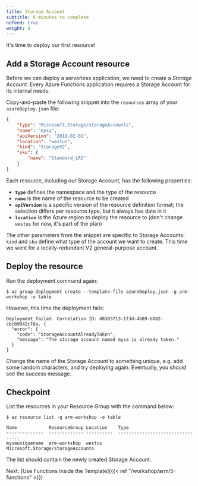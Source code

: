 ```yaml
---
title: Storage Account
subtitle: 6 minutes to complete
nofeed: true
weight: 4
---
```


It's time to deploy our first resource!

## Add a Storage Account resource

Before we can deploy a serverless application, we need to create a *Storage Account*. Every Azure Functions application requires a Storage Account for its internal needs.

Copy-and-paste the following snippet into the `resources` array of your `azureDeploy.json` file:

``` json
{
    "type": "Microsoft.Storage/storageAccounts",
    "name": "mysa",
    "apiVersion": "2018-02-01",
    "location": "westus",
    "kind": "StorageV2",
    "sku": {
        "name": "Standard_LRS"
    }
}
```

Each resource, including our Storage Account, has the following properties:

- **`type`** defines the namespace and the type of the resource
- **`name`** is the name of the resource to be created
- **`apiVersion`** is a specific version of the resource definition format; the selection differs per resource type, but it always has date in it
- **`location`** is the Azure region to deploy the resource to (don't change `westus` for now, it's part of the plan)

The other parameters from the snippet are specific to Storage Accounts: `kind` and `sku` define what type of the account we want to create. This time we went for a locally-redundant V2 general-purpose account.

## Deploy the resource

Run the deployment command again:

```
$ az group deployment create --template-file azureDeploy.json -g arm-workshop -o table
```

However, this time the deployment fails:

```
Deployment failed. Correlation ID: d8383713-1f3d-4b89-b882-cbcb9942cfda. {
  "error": {
    "code": "StorageAccountAlreadyTaken",
    "message": "The storage account named mysa is already taken."
  }
}
```

Change the name of the Storage Account to something unique, e.g. add some random characters, and try deploying again. Eventually, you should see the success message.

## Checkpoint

List the resources in your Resource Group with the command below:

```
$ az resource list -g arm-workshop -o table

Name            ResourceGroup Location    Type
--------------  ------------- ----------  ---------------------------------
mysauniquename  arm-workshop  westus      Microsoft.Storage/storageAccounts
```

The list should contain the newly created Storage Account.

Next: [Use Functions Inside the Template]({{< ref "/workshop/arm/5-functions" >}})